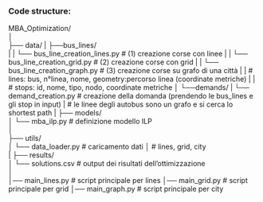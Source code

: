 ### Code structure:


MBA_Optimization/  
│  
├── data/
|   ├──bus_lines/  
|   |   └── bus_line_creation_lines.py      # (1) creazione corse con linee
|   |   └── bus_line_creation_grid.py       # (2) creazione corse con grid
|   |   └── bus_line_creation_graph.py      # (3) creazione corse su grafo di una città
|   |   # lines: bus, n°linea, nome, geometry:percorso linea (coordinate metriche)
|   |   # stops: id, nome, tipo, nodo, coordinate metriche
│   └──demands/
|       └── demand_creation.py  # creazione della domanda (prendendo le bus_lines e gli stop in input)
|                               # le linee degli autobus sono un grafo e si cerca lo shortest path
|
├── models/  
│   └── mba_ilp.py          # definizione modello ILP   
│  
├── utils/  
│   └── data_loader.py      # caricamento dati 
│                           # lines,  grid,  city  
|
├── results/  
│   └── solutions.csv            # output dei risultati dell’ottimizzazione  
│  
│── main_lines.py                # script principale per lines
│── main_grid.py                 # script principale per grid
│── main_graph.py                 # script principale per city      

